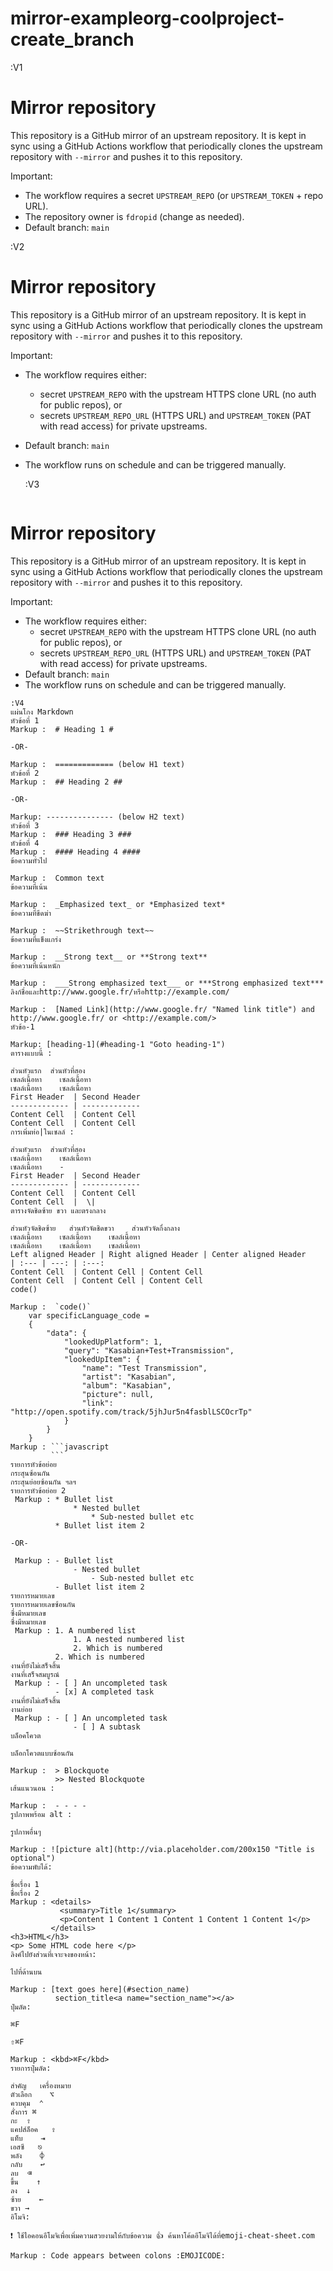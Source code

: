 # mirror-exampleorg-coolproject-create_branch
:V1
# Mirror repository

This repository is a GitHub mirror of an upstream repository. It is kept in sync using a GitHub Actions workflow that periodically clones the upstream repository with `--mirror` and pushes it to this repository.

Important:
- The workflow requires a secret `UPSTREAM_REPO` (or `UPSTREAM_TOKEN` + repo URL).
- The repository owner is `fdropid` (change as needed).
- Default branch: `main`

:V2
# Mirror repository

This repository is a GitHub mirror of an upstream repository. It is kept in sync using a GitHub Actions workflow that periodically clones the upstream repository with `--mirror` and pushes it to this repository.

Important:
- The workflow requires either:
  - secret `UPSTREAM_REPO` with the upstream HTTPS clone URL (no auth for public repos), or
  - secrets `UPSTREAM_REPO_URL` (HTTPS URL) and `UPSTREAM_TOKEN` (PAT with read access) for private upstreams.
- Default branch: `main`
- The workflow runs on schedule and can be triggered manually.

  :V3
  ```markdown
# Mirror repository

This repository is a GitHub mirror of an upstream repository. It is kept in sync using a GitHub Actions workflow that periodically clones the upstream repository with `--mirror` and pushes it to this repository.

Important:
- The workflow requires either:
  - secret `UPSTREAM_REPO` with the upstream HTTPS clone URL (no auth for public repos), or
  - secrets `UPSTREAM_REPO_URL` (HTTPS URL) and `UPSTREAM_TOKEN` (PAT with read access) for private upstreams.
- Default branch: `main`
- The workflow runs on schedule and can be triggered manually.
```
:V4
แผ่นโกง Markdown
หัวข้อที่ 1
Markup :  # Heading 1 #

-OR-

Markup :  ============= (below H1 text)
หัวข้อที่ 2
Markup :  ## Heading 2 ##

-OR-

Markup: --------------- (below H2 text)
หัวข้อที่ 3
Markup :  ### Heading 3 ###
หัวข้อที่ 4
Markup :  #### Heading 4 ####
ข้อความทั่วไป

Markup :  Common text
ข้อความที่เน้น

Markup :  _Emphasized text_ or *Emphasized text*
ข้อความที่ขีดฆ่า

Markup :  ~~Strikethrough text~~
ข้อความที่แข็งแกร่ง

Markup :  __Strong text__ or **Strong text**
ข้อความที่เน้นหนัก

Markup :  ___Strong emphasized text___ or ***Strong emphasized text***
ลิงก์ชื่อและhttp://www.google.fr/หรือhttp://example.com/

Markup :  [Named Link](http://www.google.fr/ "Named link title") and http://www.google.fr/ or <http://example.com/>
หัวข้อ-1

Markup: [heading-1](#heading-1 "Goto heading-1")
ตารางแบบนี้ :

ส่วนหัวแรก	ส่วนหัวที่สอง
เซลล์เนื้อหา	เซลล์เนื้อหา
เซลล์เนื้อหา	เซลล์เนื้อหา
First Header  | Second Header
------------- | -------------
Content Cell  | Content Cell
Content Cell  | Content Cell
การเพิ่มท่อ|ในเซลล์ :

ส่วนหัวแรก	ส่วนหัวที่สอง
เซลล์เนื้อหา	เซลล์เนื้อหา
เซลล์เนื้อหา	-
First Header  | Second Header
------------- | -------------
Content Cell  | Content Cell
Content Cell  |  \| 
ตารางจัดชิดซ้าย ขวา และตรงกลาง

ส่วนหัวจัดชิดซ้าย	ส่วนหัวจัดชิดขวา	ส่วนหัวจัดกึ่งกลาง
เซลล์เนื้อหา	เซลล์เนื้อหา	เซลล์เนื้อหา
เซลล์เนื้อหา	เซลล์เนื้อหา	เซลล์เนื้อหา
Left aligned Header | Right aligned Header | Center aligned Header
| :--- | ---: | :---:
Content Cell  | Content Cell | Content Cell
Content Cell  | Content Cell | Content Cell
code()

Markup :  `code()`
    var specificLanguage_code = 
    {
        "data": {
            "lookedUpPlatform": 1,
            "query": "Kasabian+Test+Transmission",
            "lookedUpItem": {
                "name": "Test Transmission",
                "artist": "Kasabian",
                "album": "Kasabian",
                "picture": null,
                "link": "http://open.spotify.com/track/5jhJur5n4fasblLSCOcrTp"
            }
        }
    }
Markup : ```javascript
         ```
รายการหัวข้อย่อย
กระสุนซ้อนกัน
กระสุนย่อยซ้อนกัน ฯลฯ
รายการหัวข้อย่อย 2
 Markup : * Bullet list
              * Nested bullet
                  * Sub-nested bullet etc
          * Bullet list item 2

-OR-

 Markup : - Bullet list
              - Nested bullet
                  - Sub-nested bullet etc
          - Bullet list item 2 
รายการหมายเลข
รายการหมายเลขซ้อนกัน
ซึ่งมีหมายเลข
ซึ่งมีหมายเลข
 Markup : 1. A numbered list
              1. A nested numbered list
              2. Which is numbered
          2. Which is numbered
งานที่ยังไม่เสร็จสิ้น
งานที่เสร็จสมบูรณ์
 Markup : - [ ] An uncompleted task
          - [x] A completed task
งานที่ยังไม่เสร็จสิ้น
งานย่อย
 Markup : - [ ] An uncompleted task
              - [ ] A subtask
บล็อคโควต

บล็อกโควตแบบซ้อนกัน

Markup :  > Blockquote
          >> Nested Blockquote
เส้นแนวนอน :

Markup :  - - - -
รูปภาพพร้อม alt :

รูปภาพอื่นๆ

Markup : ![picture alt](http://via.placeholder.com/200x150 "Title is optional")
ข้อความพับได้:

ชื่อเรื่อง 1
ชื่อเรื่อง 2
Markup : <details>
           <summary>Title 1</summary>
           <p>Content 1 Content 1 Content 1 Content 1 Content 1</p>
         </details>
<h3>HTML</h3>
<p> Some HTML code here </p>
ลิงค์ไปยังส่วนที่เจาะจงของหน้า:

ไปที่ด้านบน

Markup : [text goes here](#section_name)
          section_title<a name="section_name"></a>    
ปุ่มลัด:

⌘F

⇧⌘F

Markup : <kbd>⌘F</kbd>
รายการปุ่มลัด:

สำคัญ	เครื่องหมาย
ตัวเลือก	⌥
ควบคุม	⌃
สั่งการ	⌘
กะ	⇧
แคปส์ล็อค	⇪
แท็บ	⇥
เอสซี	⎋
พลัง	⌽
กลับ	↩
ลบ	⌫
ขึ้น	↑
ลง	↓
ซ้าย	←
ขวา	→
อิโมจิ:

❗ ใช้ไอคอนอีโมจิเพื่อเพิ่มความสวยงามให้กับข้อความ 👍 ค้นหาโค้ดอีโมจิได้ที่emoji-cheat-sheet.com

Markup : Code appears between colons :EMOJICODE:
